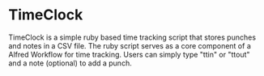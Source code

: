 # TimeClock

TimeClock is a simple ruby based time tracking script that stores punches and notes in a CSV file. The ruby script serves as a core component of a Alfred Workflow for time tracking. Users can simply type "ttin" or "ttout" and a note (optional) to add a punch.
